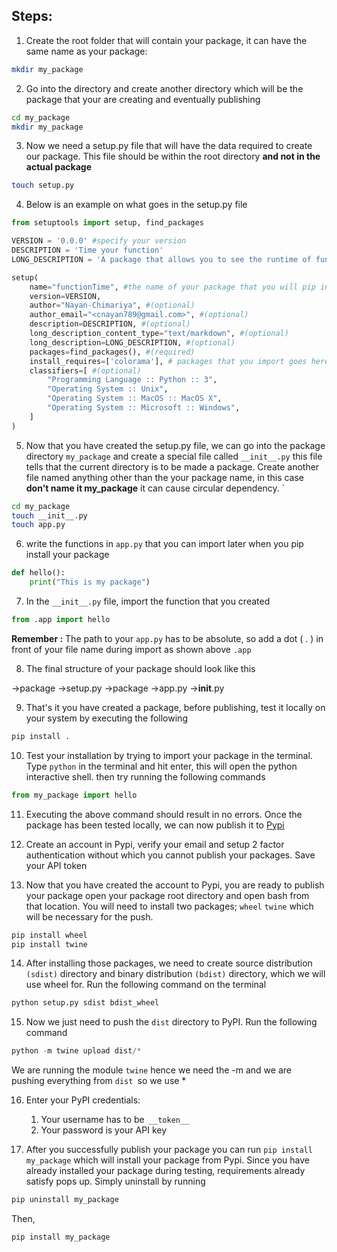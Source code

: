 ## Steps:

1. Create the root folder that will contain your package, it can have the same name as your package:

```bash
mkdir my_package
```

2. Go into the directory and create another directory which will be the package that your are creating and eventually publishing

```bash
cd my_package
mkdir my_package
```

3. Now we need a setup.py file that will have the data required to create our package. This file should be within the root directory **and not in the actual package**

```bash
touch setup.py
```

4. Below is an example on what goes in the setup.py file

```python
from setuptools import setup, find_packages

VERSION = '0.0.0' #specify your version 
DESCRIPTION = 'Time your function' 
LONG_DESCRIPTION = 'A package that allows you to see the runtime of function.'

setup(
    name="functionTime", #the name of your package that you will pip install (required)
    version=VERSION, 
    author="Nayan-Chimariya", #(optional)
    author_email="<cnayan789@gmail.com>", #(optional)
    description=DESCRIPTION, #(optional)
    long_description_content_type="text/markdown", #(optional)
    long_description=LONG_DESCRIPTION, #(optional)
    packages=find_packages(), #(required)
    install_requires=['colorama'], # packages that you import goes here (required)
    classifiers=[ #(optional)
        "Programming Language :: Python :: 3",
        "Operating System :: Unix",
        "Operating System :: MacOS :: MacOS X",
        "Operating System :: Microsoft :: Windows",
    ]
)
```

5. Now that you have created the setup.py file, we can go into the package directory `my_package` and create a special file called `__init__.py` this file tells that the current directory is to be made a package.                                                                                                                                                                                                                                                                                          Create another file named anything other than the your package name, in this case **don't name it my_package** it can cause circular dependency. 
`
```bash
cd my_package
touch __init__.py
touch app.py
```

6. write the functions in `app.py` that you can import later when you pip install your package

```python
def hello():
	print("This is my package")
```

7. In the `__init__.py` file, import the function that you created

```python
from .app import hello
```

**Remember :** The path to your `app.py` has to be absolute, so add a dot ( . ) in front of your file name during import as shown above `.app`

8.  The final structure of your package should look like this 

->package
	->setup.py
	->package
        ->app.py
        ->__init__.py

9. That's it you have created a package, before publishing, test it locally on your system by executing the following 

```python
pip install .
```

10. Test your installation by trying to import your package in the terminal. Type `python` in the terminal and hit enter, this will open the python interactive shell. then try running the following commands

```python
from my_package import hello
```

11. Executing the above command should result in no errors. Once the package has been tested locally, we can now publish it to [Pypi](https://pypi.org/)

12. Create an account in Pypi, verify your email and setup 2 factor authentication without which you cannot publish your packages. Save your API token 

13. Now that you have created the account to Pypi, you are ready to publish your package open your package root directory and open bash from that location. You will need to install two packages; `wheel` `twine` which will be necessary for the push. 

```python
pip install wheel
pip install twine
```

14. After installing those packages, we need to create source distribution `(sdist)` directory and binary distribution `(bdist)` directory, which we will use wheel for. Run the following command on the terminal

```python
python setup.py sdist bdist_wheel
```

15. Now we just need to push the `dist` directory to PyPI. Run the following command 

```python
python -m twine upload dist/*
```

We are running the module `twine` hence we need the -m and we are pushing everything from `dist `so we use *

16. Enter your PyPI  credentials:
	1. Your username has to be` __token__`
	2. Your password is your API key

17. After you successfully publish your package you can run `pip install my_package` which will install your package from Pypi. Since you have already installed your package during testing, requirements already satisfy pops up. Simply uninstall by running 

```python
pip uninstall my_package
```

Then, 

```python
pip install my_package
```
